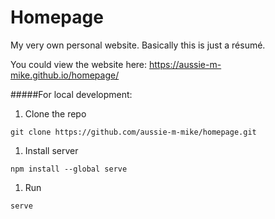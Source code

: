 # Homepage
My very own personal website. Basically this is just a résumé.

You could view the website here: https://aussie-m-mike.github.io/homepage/


#####For local development:
1. Clone the repo 

```git clone https://github.com/aussie-m-mike/homepage.git```

1. Install server

```npm install --global serve```

1. Run 

```serve```